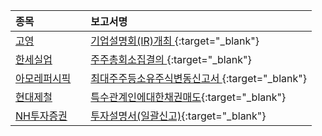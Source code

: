 | **종목** |      |**보고서명** |
| :------- | :--- |:----------- |
| [고영](/098460/#dart) | | [기업설명회(IR)개최              ](https://dart.fss.or.kr/dsaf001/main.do?rcpNo=20250910900381){:target="_blank"} |
| [한세실업](/105630/#dart) | | [주주총회소집결의              ](https://dart.fss.or.kr/dsaf001/main.do?rcpNo=20250910800350){:target="_blank"} |
| [아모레퍼시픽](/090430/#dart) | | [최대주주등소유주식변동신고서              ](https://dart.fss.or.kr/dsaf001/main.do?rcpNo=20250910800354){:target="_blank"} |
| [현대제철](/004020/#dart) | | [특수관계인에대한채권매도](https://dart.fss.or.kr/dsaf001/main.do?rcpNo=20250910000497){:target="_blank"} |
| [NH투자증권](/005940/#dart) | | [투자설명서(일괄신고)](https://dart.fss.or.kr/dsaf001/main.do?rcpNo=20250910000491){:target="_blank"} |